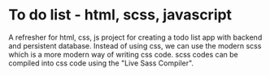 # To do list - html, scss, javascript

A refresher for html, css, js project for creating a todo list app with backend and persistent database.
Instead of using css, we can use the modern scss which is a more modern way of writing css code. scss codes can be compiled into css code using the "Live Sass Compiler".
